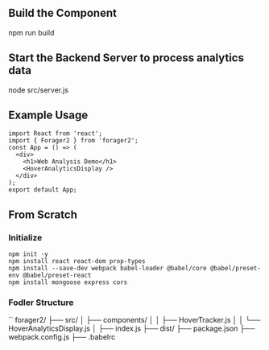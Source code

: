 

## Build the Component

npm run build


## Start the Backend Server to process analytics data

node src/server.js 


## Example Usage

```
import React from 'react';
import { Forager2 } from 'forager2';
const App = () => (
  <div>
    <h1>Web Analysis Demo</h1>
    <HoverAnalyticsDisplay />
  </div>
);
export default App;
```

## From Scratch

### Initialize

```
npm init -y
npm install react react-dom prop-types
npm install --save-dev webpack babel-loader @babel/core @babel/preset-env @babel/preset-react
npm install mongoose express cors
```

### Fodler Structure

``
forager2/
├── src/
│   ├── components/
│   │   ├── HoverTracker.js
│   │   └── HoverAnalyticsDisplay.js
│   ├── index.js
├── dist/
├── package.json
├── webpack.config.js
├── .babelrc
```